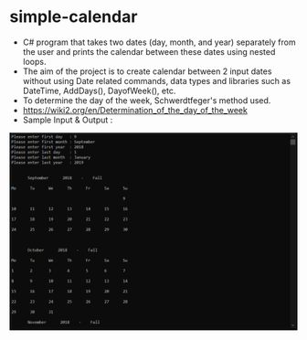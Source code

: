 # simple-calendar
- C# program that takes two dates (day, month, and year) separately from the user and prints the calendar between these dates using nested loops.
- The aim of the project is to create calendar between 2 input dates without using Date related commands, data types and libraries such as DateTime, AddDays(), DayofWeek(), etc.
- To determine the day of the week, Schwerdtfeger's method used.
- https://wiki2.org/en/Determination_of_the_day_of_the_week
- Sample Input & Output :

![sample-io](sample-input-output.PNG)

